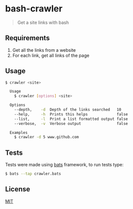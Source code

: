 # bash-crawler

> Get a site links with bash

## Requirements

1. Get all the links from a website
2. For each link, get all links of the page

## Usage

```bash
$ crawler <site>

  Usage
    $ crawler [options] <site>

  Options
    --depth,    -d  Depth of the links searched   10
    --help,     -h  Prints this helps             false
    --list,     -l  Print a list formatted output false
    --verbose,  -v  Verbose output                false

  Examples
    $ crawler -d 5 www.github.com
```

## Tests

Tests were made using [bats][bats] framework, to run tests type:

```bash
$ bats --tap crawler.bats
```

## License

[MIT](/LICENSE)

[bats]: https://github.com/sstephenson/bats
